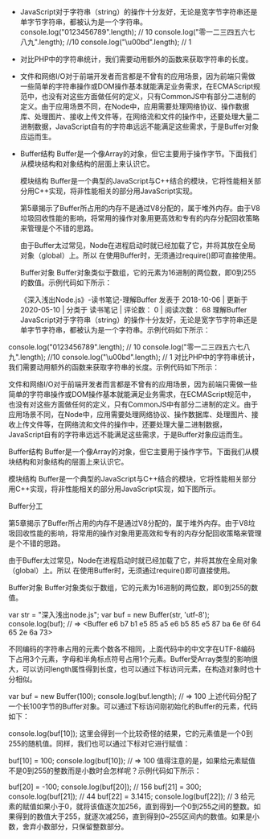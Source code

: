 - JavaScript对于字符串（string）的操作十分友好，无论是宽字节字符串还是单字节字符串，都被认为是一个字符串。
  console.log("0123456789".length); // 10
  console.log("零一二三四五六七八九".length); //10
  console.log("\u00bd".length); // 1 
- 对比PHP中的字符串统计，我们需要动用额外的函数来获取字符串的长度。
  <?phpecho strlen("0123456789"); // 10
  echo "\n";echo strlen("零一二三四五六七八九"); // 30
  echo "\n";echo mb_strlen("零一二三四五六七八九", "utf-8"); //10
  echo "\n";?>
- 文件和网络I/O对于前端开发者而言都是不曾有的应用场景，因为前端只需做一些简单的字符串操作或DOM操作基本就能满足业务需求，在ECMAScript规范中，也没有对这些方面做任何的定义，只有CommonJS中有部分二进制的定义。由于应用场景不同，在Node中，应用需要处理网络协议、操作数据库、处理图片、接收上传文件等，在网络流和文件的操作中，还要处理大量二进制数据，JavaScript自有的字符串远远不能满足这些需求，于是Buffer对象应运而生。



- Buffer结构
  Buffer是一个像Array的对象，但它主要用于操作字节。下面我们从模块结构和对象结构的层面上来认识它。

  模块结构
  Buffer是一个典型的JavaScript与C++结合的模块，它将性能相关部分用C++实现，将非性能相关的部分用JavaScript实现。

  第5章揭示了Buffer所占用的内存不是通过V8分配的，属于堆外内存。由于V8垃圾回收性能的影响，将常用的操作对象用更高效和专有的内存分配回收策略来管理是个不错的思路。

  由于Buffer太过常见，Node在进程启动时就已经加载了它，并将其放在全局对象（global）上。所以 在使用Buffer时，无须通过require()即可直接使用。


  Buffer对象
  Buffer对象类似于数组，它的元素为16进制的两位数，即0到255的数值。示例代码如下所示：

  《深入浅出Node.js》-读书笔记-理解Buffer
 发表于 2018-10-06 |  更新于 2020-05-10 |  分类于 读书笔记 |  评论数： 0 |  阅读次数： 68
理解Buffer
JavaScript对于字符串（string）的操作十分友好，无论是宽字节字符串还是单字节字符串，都被认为是一个字符串。示例代码如下所示：

console.log("0123456789".length); // 10
console.log("零一二三四五六七八九".length); //10
console.log("\u00bd".length); // 1
对比PHP中的字符串统计，我们需要动用额外的函数来获取字符串的长度。示例代码如下所示：

<?phpecho strlen("0123456789"); // 10
echo "\n";echo strlen("零一二三四五六七八九"); // 30
echo "\n";echo mb_strlen("零一二三四五六七八九", "utf-8"); //10
echo "\n";?>
文件和网络I/O对于前端开发者而言都是不曾有的应用场景，因为前端只需做一些简单的字符串操作或DOM操作基本就能满足业务需求，在ECMAScript规范中，也没有对这些方面做任何的定义，只有CommonJS中有部分二进制的定义。由于应用场景不同，在Node中，应用需要处理网络协议、操作数据库、处理图片、接收上传文件等，在网络流和文件的操作中，还要处理大量二进制数据，JavaScript自有的字符串远远不能满足这些需求，于是Buffer对象应运而生。

Buffer结构
Buffer是一个像Array的对象，但它主要用于操作字节。下面我们从模块结构和对象结构的层面上来认识它。

模块结构
Buffer是一个典型的JavaScript与C++结合的模块，它将性能相关部分用C++实现，将非性能相关的部分用JavaScript实现，如下图所示。

Buffer分工

第5章揭示了Buffer所占用的内存不是通过V8分配的，属于堆外内存。由于V8垃圾回收性能的影响，将常用的操作对象用更高效和专有的内存分配回收策略来管理是个不错的思路。

由于Buffer太过常见，Node在进程启动时就已经加载了它，并将其放在全局对象（global）上。所以 在使用Buffer时，无须通过require()即可直接使用。

Buffer对象
Buffer对象类似于数组，它的元素为16进制的两位数，即0到255的数值。

var str = "深入浅出node.js";
var buf = new Buffer(str, 'utf-8');
console.log(buf);
// => <Buffer e6 b7 b1 e5 85 a5 e6 b5 85 e5 87 ba 6e 6f 64 65 2e 6a 73>


不同编码的字符串占用的元素个数各不相同，上面代码中的中文字在UTF-8编码下占用3个元素，字母和半角标点符号占用1个元素。Buffer受Array类型的影响很大，可以访问length属性得到长度，也可以通过下标访问元素，在构造对象时也十分相似。

var buf = new Buffer(100);
console.log(buf.length); // => 100
上述代码分配了一个长100字节的Buffer对象。可以通过下标访问刚初始化的Buffer的元素，代码如下：

console.log(buf[10]);
这里会得到一个比较奇怪的结果，它的元素值是一个0到255的随机值。同样，我们也可以通过下标对它进行赋值：

buf[10] = 100;
console.log(buf[10]); // => 100
值得注意的是，如果给元素赋值不是0到255的整数而是小数时会怎样呢？示例代码如下所示：

buf[20] = -100;
console.log(buf[20]); // 156
buf[21] = 300;
console.log(buf[21]); // 44
buf[22] = 3.1415;
console.log(buf[22]); // 3
给元素的赋值如果小于0，就将该值逐次加256，直到得到一个0到255之间的整数。如果得到的数值大于255，就逐次减256，直到得到0~255区间内的数值。如果是小数，舍弃小数部分，只保留整数部分。